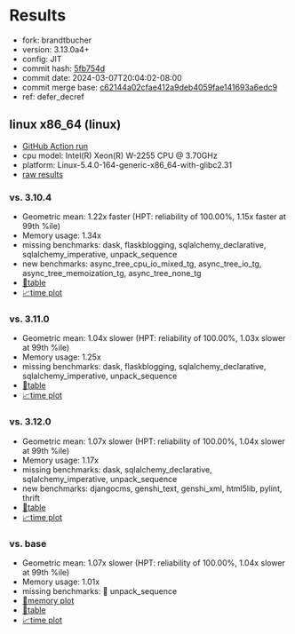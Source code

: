 # Results

- fork: brandtbucher
- version: 3.13.0a4+
- config: JIT
- commit hash: [5fb754d](https://github.com/brandtbucher/cpython/commit/5fb754d)
- commit date: 2024-03-07T20:04:02-08:00
- commit merge base: [c62144a02cfae412a9deb4059fae141693a6edc9](https://github.com/brandtbucher/cpython/commit/c62144a02cfae412a9deb4059fae141693a6edc9)
- ref: defer_decref

## linux x86_64 (linux)

- [GitHub Action run](https://github.com/faster-cpython/benchmarking/actions/runs/8206441528)
- cpu model: Intel(R) Xeon(R) W-2255 CPU @ 3.70GHz
- platform: Linux-5.4.0-164-generic-x86_64-with-glibc2.31
- [raw results](bm-20240307-linux-x86_64-brandtbucher-defer_decref-3.13.0a4%2B-5fb754d.json)

### vs. 3.10.4

- Geometric mean: 1.22x faster (HPT: reliability of 100.00%, 1.15x faster at 99th %ile)
- Memory usage: 1.34x
- missing benchmarks: dask, flaskblogging, sqlalchemy_declarative, sqlalchemy_imperative, unpack_sequence
- new benchmarks: async_tree_cpu_io_mixed_tg, async_tree_io_tg, async_tree_memoization_tg, async_tree_none_tg
- [📄table](bm-20240307-linux-x86_64-brandtbucher-defer_decref-3.13.0a4%2B-5fb754d-vs-3.10.4.md)
- [📈time plot](bm-20240307-linux-x86_64-brandtbucher-defer_decref-3.13.0a4%2B-5fb754d-vs-3.10.4.png)

### vs. 3.11.0

- Geometric mean: 1.04x slower (HPT: reliability of 100.00%, 1.03x slower at 99th %ile)
- Memory usage: 1.25x
- missing benchmarks: dask, flaskblogging, sqlalchemy_declarative, sqlalchemy_imperative, unpack_sequence
- [📄table](bm-20240307-linux-x86_64-brandtbucher-defer_decref-3.13.0a4%2B-5fb754d-vs-3.11.0.md)
- [📈time plot](bm-20240307-linux-x86_64-brandtbucher-defer_decref-3.13.0a4%2B-5fb754d-vs-3.11.0.png)

### vs. 3.12.0

- Geometric mean: 1.07x slower (HPT: reliability of 100.00%, 1.04x slower at 99th %ile)
- Memory usage: 1.17x
- missing benchmarks: dask, sqlalchemy_declarative, sqlalchemy_imperative, unpack_sequence
- new benchmarks: djangocms, genshi_text, genshi_xml, html5lib, pylint, thrift
- [📄table](bm-20240307-linux-x86_64-brandtbucher-defer_decref-3.13.0a4%2B-5fb754d-vs-3.12.0.md)
- [📈time plot](bm-20240307-linux-x86_64-brandtbucher-defer_decref-3.13.0a4%2B-5fb754d-vs-3.12.0.png)

### vs. base

- Geometric mean: 1.07x slower (HPT: reliability of 100.00%, 1.04x slower at 99th %ile)
- Memory usage: 1.01x
- missing benchmarks: 🔴 unpack_sequence
- [🧠memory plot](bm-20240307-linux-x86_64-brandtbucher-defer_decref-3.13.0a4%2B-5fb754d-vs-base-mem.png)
- [📄table](bm-20240307-linux-x86_64-brandtbucher-defer_decref-3.13.0a4%2B-5fb754d-vs-base.md)
- [📈time plot](bm-20240307-linux-x86_64-brandtbucher-defer_decref-3.13.0a4%2B-5fb754d-vs-base.png)

